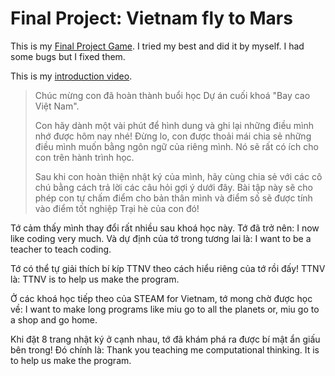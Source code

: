 # Final Project: Vietnam fly to Mars

This is my [Final Project Game](https://scratch.mit.edu/projects/429862357). I tried my best and did it by myself. I had some bugs but I fixed them.

This is my [introduction video](https://youtu.be/g8TYFQqB5i4).

> Chúc mừng con đã hoàn thành buổi học Dự án cuối khoá "Bay cao Việt Nam".
>
> Con hãy dành một vài phút để hình dung và ghi lại những điều mình nhớ được hôm nay nhé! Đừng lo, con được thoải mái chia sẻ những điều mình muốn bằng ngôn ngữ của riêng mình. Nó sẽ rất có ích cho con trên hành trình học. 
>
> Sau khi con hoàn thiện nhật ký của mình, hãy cùng chia sẻ với các cô chú bằng cách trả lời các câu hỏi gợi ý dưới đây. Bài tập này sẽ cho phép con tự chấm điểm cho bản thân mình và điểm số sẽ được tính vào điểm tốt nghiệp Trại hè của con đó!

Tớ cảm thấy mình thay đổi rất nhiều sau khoá học này. Tớ đã trở nên: I now like coding very much. Và dự định của tớ trong tương lai là: I want to be a teacher to teach coding.

Tớ có thể tự giải thích bí kíp TTNV theo cách hiểu riêng của tớ rồi đấy! TTNV là: TTNV is to help us make the program.

Ở các khoá học tiếp theo của STEAM for Vietnam, tớ mong chờ được học về: I want to make long programs like miu go to all the planets or, miu go to a shop and go home. 

Khi đặt 8 trang nhật ký ở cạnh nhau, tớ đã khám phá ra được bí mật ẩn giấu bên trong! Đó chính là: Thank you teaching me computational thinking. It is to help us make the program.
